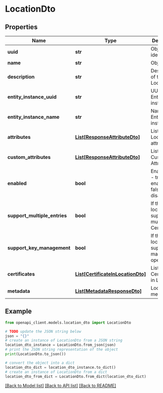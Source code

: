 # LocationDto


## Properties

Name | Type | Description | Notes
------------ | ------------- | ------------- | -------------
**uuid** | **str** | Object identifier | 
**name** | **str** | Object Name | 
**description** | **str** | Description of the Location | [optional] 
**entity_instance_uuid** | **str** | UUID of Entity instance | 
**entity_instance_name** | **str** | Name of Entity instance | 
**attributes** | [**List[ResponseAttributeDto]**](ResponseAttributeDto.md) | List of Location attributes | 
**custom_attributes** | [**List[ResponseAttributeDto]**](ResponseAttributeDto.md) | List of Custom Attributes | [optional] 
**enabled** | **bool** | Enabled flag - true &#x3D; enabled; false &#x3D; disabled | 
**support_multiple_entries** | **bool** | If the location supports multiple Certificates | [default to False]
**support_key_management** | **bool** | If the location supports key management operations | [default to False]
**certificates** | [**List[CertificateInLocationDto]**](CertificateInLocationDto.md) | List of Certificates in Location | 
**metadata** | [**List[MetadataResponseDto]**](MetadataResponseDto.md) | Location metadata | [optional] 

## Example

```python
from openapi_client.models.location_dto import LocationDto

# TODO update the JSON string below
json = "{}"
# create an instance of LocationDto from a JSON string
location_dto_instance = LocationDto.from_json(json)
# print the JSON string representation of the object
print(LocationDto.to_json())

# convert the object into a dict
location_dto_dict = location_dto_instance.to_dict()
# create an instance of LocationDto from a dict
location_dto_from_dict = LocationDto.from_dict(location_dto_dict)
```
[[Back to Model list]](../README.md#documentation-for-models) [[Back to API list]](../README.md#documentation-for-api-endpoints) [[Back to README]](../README.md)


